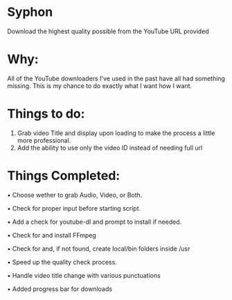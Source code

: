 Syphon
======
Download the highest quality possible from the YouTube URL provided

Why:
====

All of the YouTube downloaders I've used in the past have all had something missing. This is my chance to do exactly what I want how I want.

Things to do:
=============
1. Grab video Title and display upon loading to make the process a little more professional. 
2. Add the ability to use only the video ID instead of needing full url


Things Completed:
=================
• Choose wether to grab Audio, Video, or Both.

• Check for proper input before starting script.

• Add a check for youtube-dl and prompt to install if needed.

• Check for and install FFmpeg

• Check for and, if not found, create local/bin folders inside /usr

• Speed up the quality check process.

• Handle video title change with various punctuations

• Added progress bar for downloads
